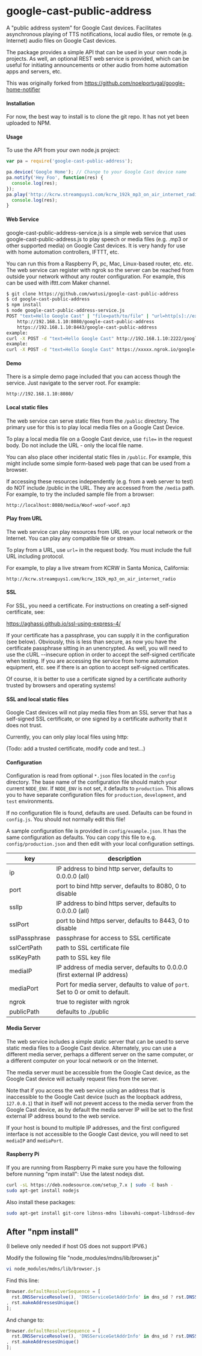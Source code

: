 # google-cast-public-address
A "public address system" for Google Cast devices. Facilitates asynchronous playing of TTS notifications, local audio
files, or remote (e.g. Internet) audio files on Google Cast devices.

The package provides a simple API that can be used in your own node.js projects. As well, an optional REST web service
is provided, which can be useful for initiating announcements or other audio from home automation apps and servers, etc.

This was originally forked from https://github.com/noelportugal/google-home-notifier

#### Installation

For now, the best way to install is to clone the git repo. It has not yet been uploaded to NPM.

#### Usage

To use the API from your own node.js project:

```javascript
var pa = require('google-cast-public-address');

pa.device('Google Home'); // Change to your Google Cast device name
pa.notify('Hey Foo', function(res) {
  console.log(res);
});
pa.play('http://kcrw.streamguys1.com/kcrw_192k_mp3_on_air_internet_radio', function(res) {
  console.log(res);
}
```

#### Web Service

google-cast-public-address-service.js is a simple web service that uses google-cast-public-address.js to play speech or media files
(e.g. .mp3 or other supported media) on Google Cast devices. It is very handy for use with home automation controllers, IFTTT,
etc.

You can run this from a Raspberry Pi, pc, Mac, Linux-based router, etc. etc.
The web service can register with ngrok so the server can be reached
from outside your network without any router configuration.
For example, this can be used with ifttt.com Maker channel.

```sh
$ git clone https://github.com/watusi/google-cast-public-address
$ cd google-cast-public-address
$ npm install
$ node google-cast-public-address-service.js
POST "text=Hello Google Cast" | "file=path/to/file" | "url=http[s]://example.com/path" to:
    http://192.168.1.10:8080/google-cast-public-address
    https://192.168.1.10:8443/google-cast-public-address
example:
curl -X POST -d "text=Hello Google Cast" http://192.168.1.10:2222/google-cast-public-address
example:
curl -X POST -d "text=Hello Google Cast" https://xxxxx.ngrok.io/google-cast-public-address
```

#### Demo

There is a simple demo page included that you can access though the service. Just navigate to the server root. For
example:

   `http://192.168.1.10:8080/`

#### Local static files ####
The web service can serve static files from the `/public` directory. The primary use for this
is to play local media files on a Google Cast Device.

To play a local media file on a Google Cast device, use `file=` in the request body. Do not include
the URL - only the local file name.

You can also place other incidental static files in `/public`. For example, this might include some
simple form-based web page that can be used from a browser.

If accessing these resources independently (e.g. from a web server to test) do NOT include
/public in the URL. They are accessed from the `/media` path. For example, to try the included sample file from a browser:

    http://localhost:8080/media/Woof-woof-woof.mp3


#### Play from URL ###
The web service can play resources from URL on your local network or the Internet. You can play any compatible file or stream.

To play from a URL, use `url=` in the request body. You must include the full URL including protocol.

For example, to play a live stream from KCRW in Santa Monica, California:

    http://kcrw.streamguys1.com/kcrw_192k_mp3_on_air_internet_radio

#### SSL ####
For SSL, you need a certificate. For instructions on creating a self-signed certificate, see:

  https://aghassi.github.io/ssl-using-express-4/

If your certificate has a passphrase, you can supply it in the configuration (see below). Obviously, this is less than secure, as now you have the certificate passphrase sitting in an unencrypted. As well, you will need to use the cURL --insecure option in order to accept the self-signed certificate when testing. If you are accessing the service from home automation equipment, etc. see if there is an option to accept self-signed certificates.

Of course, it is better to use a certificate signed by a certificate authority trusted by browsers and operating systems!

#### SSL and local static files ####
Google Cast devices will not play media files from an SSL server that has a self-signed SSL certificate, or one signed by a certificate
authority that it does not trust.

Currently, you can only play local files using http:

(Todo: add a trusted certificate, modify code and test...)

#### Configuration

Configuration is read from optional `*.json` files located in the `config` directory. The base name of the configuration file should
match your current `NODE_ENV`. If `NODE_ENV` is not set, it defaults to `production`. This allows you to have separate configuration files
for `production`, `development`, and `test` environments.

If no configuration file is found, defaults are used. Defaults can be found in `config.js`. You should not normally edit this file!

A sample configuration file is provided in `config/example.json`. It has the same configuration as defaults. You can copy this file to
e.g. `config/production.json` and then edit with your local configuration settings.


| key | description |
 ---------- | ----------------------------------------
ip | IP address to bind http server, defaults to 0.0.0.0 (all)
port | port to bind http server, defaults to 8080, 0 to disable
sslIp | IP address to bind https server, defaults to 0.0.0.0 (all)
sslPort | port to bind https server, defaults to 8443, 0 to disable
sslPassphrase | passphrase for access to SSL certificate
sslCertPath | path to SSL certificate file
sslKeyPath | path to SSL key file
mediaIP | IP address of media server, defaults to 0.0.0.0 (first external IP address)
mediaPort | Port for media server, defaults to value of `port`. Set to 0 or omit to default.
ngrok | true to register with ngrok
publicPath | defaults to ./public

#### Media Server
The web service includes a simple static server that can be used to serve static media files to a
Google Cast device. Alternately, you can use a different media server, perhaps a different server
on the same computer, or a different computer on your local network or on the Internet.

The media server must be accessible from the Google Cast device, as the Google Cast device will
actually request files from the server.

Note that if you access the web service using an address that is inaccessible to the Google Cast device
(such as the loopback address, `127.0.0.1`) that in itself will not prevent access to the media server from
the Google Cast device, as by default the media server IP will be set to the first external IP address
bound to the web service.

If your host is bound to multiple IP addresses, and the first configured interface is not accessible
to the Google Cast device, you will need to set `mediaIP` and `mediaPort`.


#### Raspberry Pi
If you are running from Raspberry Pi make sure you have the following before nunning "npm install":
Use the latest nodejs dist.

```sh
curl -sL https://deb.nodesource.com/setup_7.x | sudo -E bash -
sudo apt-get install nodejs
```

Also install these packages:

```sh
sudo apt-get install git-core libnss-mdns libavahi-compat-libdnssd-dev
```

## After "npm install"

(I believe only needed if host OS does not support IPV6.)

Modify the following file "node_modules/mdns/lib/browser.js"

```sh
vi node_modules/mdns/lib/browser.js
```

Find this line:

```javascript
Browser.defaultResolverSequence = [
  rst.DNSServiceResolve(), 'DNSServiceGetAddrInfo' in dns_sd ? rst.DNSServiceGetAddrInfo() : rst.getaddrinfo()
, rst.makeAddressesUnique()
];
```

And change to:

```javascript
Browser.defaultResolverSequence = [
  rst.DNSServiceResolve(), 'DNSServiceGetAddrInfo' in dns_sd ? rst.DNSServiceGetAddrInfo() : rst.getaddrinfo({families:[4]})
, rst.makeAddressesUnique()
];
```
